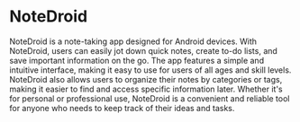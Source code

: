 # NoteDroid
NoteDroid is a note-taking app designed for Android devices. With NoteDroid, users can easily jot down quick notes, create to-do lists, and save important information on the go. 
The app features a simple and intuitive interface, making it easy to use for users of all ages and skill levels. NoteDroid also allows users to organize their notes by categories or tags, making it easier to find and access specific information later. 
Whether it's for personal or professional use, NoteDroid is a convenient and reliable tool for anyone who needs to keep track of their ideas and tasks.
